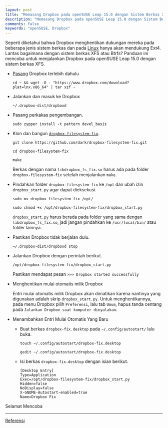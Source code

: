 ```yaml
---
layout: post
title: "Memasang Dropbox pada openSUSE Leap 15.0 dengan Sistem Berkas XFS"
description: "Memasang Dropbox pada openSUSE Leap 15.0 dengan Sistem Berkas XFS"
comments: false
keywords: "openSUSE, Dropbox"
---
```


Seperti diketahui bahwa Dropbox menghentikan dukungan mereka pada beberapa jenis sistem berkas dan pada [Linux](https://www.dropbox.com/help/desktop-web/system-requirements#desktop) hanya akan mendukung Ext4. 
Lantas bagaimana dengan sistem berkas XFS atau Btrfs? Panduan ini mencoba untuk menjalankan Dropbox pada openSUSE Leap 15.0 dengan sistem berkas XFS.  

* [Pasang](https://www.dropbox.com/install-linux) Dropbox terlebih dahulu

	```
	cd ~ && wget -O - "https://www.dropbox.com/download?plat=lnx.x86_64" | tar xzf -	
	``` 
* Jalankan dan masuk ke Dropbox

	```
	~/.dropbox-dist/dropboxd
	```
* Pasang perkakas pengembangan.

	```
	sudo zypper install -t pattern devel_basis
	```

* Klon dan bangun [`dropbox-filesystem-fix`](https://github.com/dark/dropbox-filesystem-fix).

	```
	git clone https://github.com/dark/dropbox-filesystem-fix.git

	cd dropbox-filesystem-fix

	make
	```

	Berkas dengan nama `libdropbox_fs_fix.so` harus ada pada folder `dropbox-filesystem-fix` setelah menjalankan `make`.

* Pindahkan folder `dropbox-filesystem-fix` ke `/opt` dan ubah izin `dropbox_start.py` agar dapat dieksekusi.

	```
	sudo mv dropbox-filesystem-fix /opt/

	sudo chmod +x /opt/dropbox-filesystem-fix/dropbox_start.py
	```
	`dropbox_start.py` harus berada pada folder yang sama dengan `libdropbox_fs_fix.so`, jadi jangan pindahkan ke `/usr/local/bin/` atau folder lainnya.
	

* Pastikan Dropbox tidak berjalan dulu.

	```
	~/.dropbox-dist/dropboxd stop
	```

* Jalankan Dropbox dengan perintah berikut.

	```
	/opt/dropbox-filesystem-fix/dropbox_start.py
	```

	Pastikan mendapat pesan `>>> Dropbox started successfully`

* Menghentikan mulai otomatis milik Dropbox

	Entri mulai otomatis milik Dropbox akan dimatikan karena nantinya yang digunakan adalah skrip `dropbox_start.py`.
	Untuk menghentikannya, pada menu Dropbox pilih `Preferensi`, lalu tab `Umum`, hapus tanda centang pada `Jalankan Dropbox saat komputer dinyalakan`.

* Menambahkan Entri Mulai Otomatis Yang Baru

	* Buat berkas `dropbox-fix.desktop` pada `~/.config/autostart/` lalu buka.

		```
		touch ~/.config/autostart/dropbox-fix.desktop

		gedit ~/.config/autostart/dropbox-fix.desktop
		```	
	* Isi berkas `dropbox-fix.desktop` dengan isian berikut.
	
		```
		[Desktop Entry]
		Type=Application
		Exec=/opt/dropbox-filesystem-fix/dropbox_start.py
		Hidden=false
		NoDisplay=false
		X-GNOME-Autostart-enabled=true
		Name=Dropbox Fix		
		```

Selamat Mencoba
___


[Referensi](https://www.linuxuprising.com/2018/11/how-to-use-dropbox-on-non-ext4.html)
